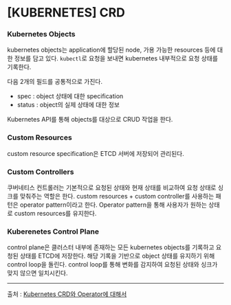 # [KUBERNETES] CRD

### Kubernetes Objects
kubernetes objects는 application에 할당된 node, 가용 가능한 resources 등에 대한 정보를 담고 있다.
`kubectl`로 요청을 보내면 kubernetes 내부적으로 요청 상태를 기록한다.  

다음 2개의 필드를 공통적으로 가진다.
- spec : object 상태에 대한 specification
- status : object의 실제 상태에 대한 정보

Kubernetes API를 통해 objects를 대상으로 CRUD 작업을 한다. 

### Custom Resources
custom resource specification은 ETCD 서버에 저장되어 관리된다. 

### Custom Controllers
쿠버네티스 컨트롤러는 기본적으로 요청된 상태와 현재 상태를 비교하여 요청 상태로 싱크를 맞춰주는 역할은 한다.
custom resources + custom controller를 사용하는 패턴은 operator pattern이라고 한다. 
Operator pattern을 통해 사용자가 원하는 상태로 custom resources를 유지한다.

### Kuberenetes Control Plane
control plane은 클러스터 내부에 존재하는 모든 kubernetes objects를 기록하고 요청된 상태를 ETCD에 저장한다.
해당 기록을 기반으로 object 상태를 유지하기 위해 control loop을 돌린다. control loop를 통해 변화를 감지하여 요청된 상태와 싱크가 맞지 않으면 일치시킨다. 

---
출처 : [Kubernetes CRD와 Operator에 대해서](https://www.getoutsidedoor.com/2019/07/27/kubernetes-crd%ec%99%80-operator/) 